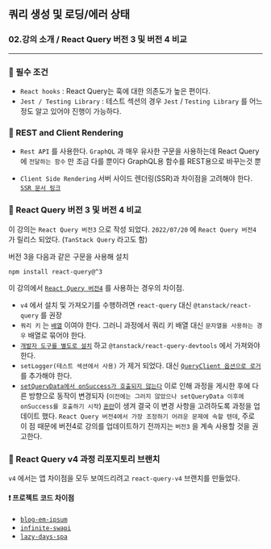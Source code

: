 ## 쿼리 생성 및 로딩/에러 상태
### 02.강의 소개  / React Query 버전 3 및 버전 4 비교
---------------------------------------------

### 📌 필수 조건

- `React hooks` : React Query는 훅에 대한 의존도가 높은 편이다.
- `Jest / Testing Library` : 테스트 섹션의 경우 `Jest` / `Testing Library` 를 어느정도 알고 있어야 진행이 가능하다. 

### 📌 REST and Client Rendering

- `Rest API` 를 사용한다.
`GraphQL` 과 매우 유사한 구문을 사용하는데 React Query에 `전달하는 함수` 만 조금 다를 뿐이다
GraphQL용 함수를 REST용으로 바꾸는것 뿐

- `Client Side Rendering`
서버 사이드 렌더링(SSR)과 차이점을 고려해야 한다.
[`SSR 문서 링크`]

### 📌 React Query 버전 3 및 버전 4 비교

이 강의는 `React Query 버전3` 으로 작성 되었다.
`2022/07/20` 에 `React Query 버전4` 가 릴리스 되었다. (`TanStack Query` 라고도 함)

버전 3을 다음과 같은 구문을 사용해 설치
```
npm install react-query@^3
```

이 강의에서 [`React Query 버전4`] 를 사용하는 경우의 차이점.
- `v4` 에서 설치 및 가져오기를 수행하려면 `react-query` 대신 `@tanstack/react-query` 를 권장
- `쿼리 키` 는 [`배열`] 이여야 한다. 그러니 과정에서 쿼리 키 배열 대신 `문자열을 사용하는 경우` 배열로 묶어야 한다.
- [`개발자 도구를 별도로 설치`] 하고 `@tanstack/react-query-devtools` 에서 가져와야 한다.
- `setLogger(테스트 섹션에서 사용)` 가 제거 되었다. 대신 [`QueryClient 옵션으로 로거`] 를 추가해야 한다.
- [`setQueryData에서 onSuccess가 호출되지 않는다`] 이로 인해 과정을 게시한 후에 다른 방향으로 동작이 변경되자 (`이전에는 그러지 않았으나 setQueryData 이후에 onSuccess를 호출하기 시작`) [`혼란`]이 생겨 결국 이 변경 사항을 고려하도록 과정을 업데이트 했다. 
`React Query 버전4에서 가장 조정하기 어려운 문제에 속할 텐데`, 주로 이 점 때문에 버전4로 강의를 업데이트하기 전까지는 `버전3` 을 계속 사용할 것을 권고한다.

### 📌 React Query v4 과정 리포지토리 브랜치

`v4` 에서는 앱 차이점을 모두 보여드리려고 `react-query-v4` 브랜치를 만들었다.

#### ❗️ 프로젝트 코드 차이점
- [`blog-em-ipsum`]
- [`infinite-swapi`]
- [`lazy-days-spa`]

[`SSR 문서 링크`]: (https://tanstack.com/query/latest/docs/react/guides/ssr?from=reactQueryV3&original=https%3A%2F%2Ftanstack.com%2Fquery%2Fv3%2Fdocs%2Fguides%2Fssr)

[`React Query 버전4`]: (https://tanstack.com/query/v4/docs/react/guides/migrating-to-react-query-4#breaking-changes)

[`배열`]: (https://tanstack.com/query/v4/docs/react/guides/migrating-to-react-query-4#query-keys-and-mutation-keys-need-to-be-an-array)

[`개발자 도구를 별도로 설치`]: (https://tanstack.com/query/v4/docs/react/devtools)

[`QueryClient 옵션으로 로거`]: (https://tanstack.com/query/v4/docs/react/guides/migrating-to-react-query-4#setlogger-is-removed)

[`setQueryData에서 onSuccess가 호출되지 않는다`]: (https://tanstack.com/query/v4/docs/react/guides/migrating-to-react-query-4#onsuccess-is-no-longer-called-from-setquerydata)

[`혼란`]: (https://tanstack.com/query/v4/docs/react/guides/migrating-to-react-query-4#onsuccess-is-no-longer-called-from-setquerydata)

[`blog-em-ipsum`]: (https://github.com/bonnie/udemy-REACT-QUERY/pull/15/commits/716636de7e49920f8c2e365cf2e7f74dfd81681e)

[`infinite-swapi`]: (https://github.com/bonnie/udemy-REACT-QUERY/pull/15/commits/e3f9e708fa1858e32762595b57f94d26a24e2058)

[`lazy-days-spa`]: (https://github.com/bonnie/udemy-REACT-QUERY/pull/15/commits/195286d61c506bae85d3e217319b92c35c3d58a7)

